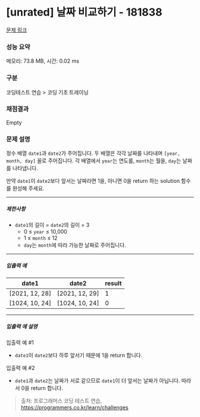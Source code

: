 # [unrated] 날짜 비교하기 - 181838 

[문제 링크](https://school.programmers.co.kr/learn/courses/30/lessons/181838) 

### 성능 요약

메모리: 73.8 MB, 시간: 0.02 ms

### 구분

코딩테스트 연습 > 코딩 기초 트레이닝

### 채점결과

Empty

### 문제 설명

<p>정수 배열 <code>date1</code>과 <code>date2</code>가 주어집니다. 두 배열은 각각 날짜를 나타내며 <code>[year, month, day]</code> 꼴로 주어집니다. 각 배열에서 <code>year</code>는 연도를, <code>month</code>는 월을, <code>day</code>는 날짜를 나타냅니다.</p>

<p>만약 <code>date1</code>이 <code>date2</code>보다 앞서는 날짜라면 1을, 아니면 0을 return 하는 solution 함수를 완성해 주세요.</p>

<hr>

<h5>제한사항</h5>

<ul>
<li><code>date1</code>의 길이 = <code>date2</code>의 길이 = 3

<ul>
<li>0 ≤ <code>year</code> ≤ 10,000</li>
<li>1 ≤ <code>month</code> ≤ 12</li>
<li><code>day</code>는 <code>month</code>에 따라 가능한 날짜로 주어집니다.</li>
</ul></li>
</ul>

<hr>

<h5>입출력 예</h5>
<table class="table">
        <thead><tr>
<th>date1</th>
<th>date2</th>
<th>result</th>
</tr>
</thead>
        <tbody><tr>
<td>[2021, 12, 28]</td>
<td>[2021, 12, 29]</td>
<td>1</td>
</tr>
<tr>
<td>[1024, 10, 24]</td>
<td>[1024, 10, 24]</td>
<td>0</td>
</tr>
</tbody>
      </table>
<hr>

<h5>입출력 예 설명</h5>

<p>입출력 예 #1</p>

<ul>
<li><code>date1</code>이 <code>date2</code>보다 하루 앞서기 때문에 1을 return 합니다.</li>
</ul>

<p>입출력 예 #2</p>

<ul>
<li><code>date1</code>과 <code>date2</code>는 날짜가 서로 같으므로 <code>date1</code>이 더 앞서는 날짜가 아닙니다. 따라서 0을 return 합니다.</li>
</ul>


> 출처: 프로그래머스 코딩 테스트 연습, https://programmers.co.kr/learn/challenges